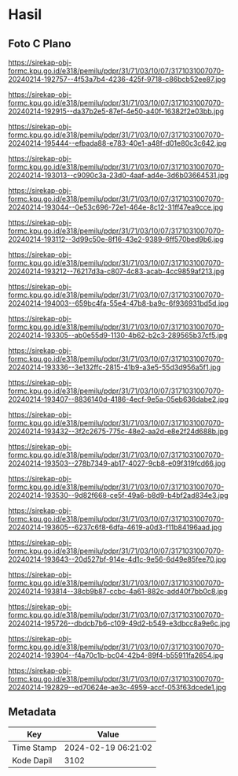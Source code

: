 # Hasil

## Foto C Plano

https://sirekap-obj-formc.kpu.go.id/e318/pemilu/pdpr/31/71/03/10/07/3171031007070-20240214-192757--4f53a7b4-4236-425f-9718-c86bcb52ee87.jpg

https://sirekap-obj-formc.kpu.go.id/e318/pemilu/pdpr/31/71/03/10/07/3171031007070-20240214-192915--da37b2e5-87ef-4e50-a40f-16382f2e03bb.jpg

https://sirekap-obj-formc.kpu.go.id/e318/pemilu/pdpr/31/71/03/10/07/3171031007070-20240214-195444--efbada88-e783-40e1-a48f-d01e80c3c642.jpg

https://sirekap-obj-formc.kpu.go.id/e318/pemilu/pdpr/31/71/03/10/07/3171031007070-20240214-193013--c9090c3a-23d0-4aaf-ad4e-3d6b03664531.jpg

https://sirekap-obj-formc.kpu.go.id/e318/pemilu/pdpr/31/71/03/10/07/3171031007070-20240214-193044--0e53c696-72e1-464e-8c12-31ff47ea9cce.jpg

https://sirekap-obj-formc.kpu.go.id/e318/pemilu/pdpr/31/71/03/10/07/3171031007070-20240214-193112--3d99c50e-8f16-43e2-9389-6ff570bed9b6.jpg

https://sirekap-obj-formc.kpu.go.id/e318/pemilu/pdpr/31/71/03/10/07/3171031007070-20240214-193212--76217d3a-c807-4c83-acab-4cc9859af213.jpg

https://sirekap-obj-formc.kpu.go.id/e318/pemilu/pdpr/31/71/03/10/07/3171031007070-20240214-194003--659bc4fa-55e4-47b8-ba9c-6f936931bd5d.jpg

https://sirekap-obj-formc.kpu.go.id/e318/pemilu/pdpr/31/71/03/10/07/3171031007070-20240214-193305--ab0e55d9-1130-4b62-b2c3-289565b37cf5.jpg

https://sirekap-obj-formc.kpu.go.id/e318/pemilu/pdpr/31/71/03/10/07/3171031007070-20240214-193336--3e132ffc-2815-41b9-a3e5-55d3d956a5f1.jpg

https://sirekap-obj-formc.kpu.go.id/e318/pemilu/pdpr/31/71/03/10/07/3171031007070-20240214-193407--8836140d-4186-4ecf-9e5a-05eb636dabe2.jpg

https://sirekap-obj-formc.kpu.go.id/e318/pemilu/pdpr/31/71/03/10/07/3171031007070-20240214-193432--3f2c2675-775c-48e2-aa2d-e8e2f24d688b.jpg

https://sirekap-obj-formc.kpu.go.id/e318/pemilu/pdpr/31/71/03/10/07/3171031007070-20240214-193503--278b7349-ab17-4027-9cb8-e09f319fcd66.jpg

https://sirekap-obj-formc.kpu.go.id/e318/pemilu/pdpr/31/71/03/10/07/3171031007070-20240214-193530--9d82f668-ce5f-49a6-b8d9-b4bf2ad834e3.jpg

https://sirekap-obj-formc.kpu.go.id/e318/pemilu/pdpr/31/71/03/10/07/3171031007070-20240214-193605--6237c6f8-6dfa-4619-a0d3-f11b84196aad.jpg

https://sirekap-obj-formc.kpu.go.id/e318/pemilu/pdpr/31/71/03/10/07/3171031007070-20240214-193643--20d527bf-914e-4d1c-9e56-6d49e85fee70.jpg

https://sirekap-obj-formc.kpu.go.id/e318/pemilu/pdpr/31/71/03/10/07/3171031007070-20240214-193814--38cb9b87-ccbc-4a61-882c-add40f7bb0c8.jpg

https://sirekap-obj-formc.kpu.go.id/e318/pemilu/pdpr/31/71/03/10/07/3171031007070-20240214-195726--dbdcb7b6-c109-49d2-b549-e3dbcc8a9e6c.jpg

https://sirekap-obj-formc.kpu.go.id/e318/pemilu/pdpr/31/71/03/10/07/3171031007070-20240214-193904--f4a70c1b-bc04-42b4-89f4-b55911fa2654.jpg

https://sirekap-obj-formc.kpu.go.id/e318/pemilu/pdpr/31/71/03/10/07/3171031007070-20240214-192829--ed70624e-ae3c-4959-accf-053f63dcede1.jpg


## Metadata

| Key        | Value               |
| ---------- | ------------------- |
| Time Stamp | 2024-02-19 06:21:02 |
| Kode Dapil | 3102                |



